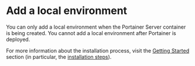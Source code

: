 # Add a local environment

You can only add a local environment when the Portainer Server container is being created. You cannot add a local environment after Portainer is deployed.

For more information about the installation process, visit the [Getting Started](../../../getting-started/intro.md) section (in particular, the [installation steps](../../../getting-started/install/)).
